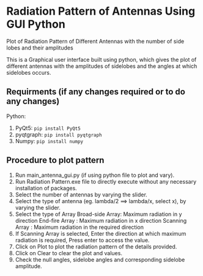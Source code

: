 # Radiation Pattern of Antennas Using GUI Python
Plot of Radiation Pattern of Different Antennas with the number of side lobes and their amplitudes

This is a Graphical user interface built using python, which gives the plot of different antennas with the amplitudes of sidelobes and the angles at which sidelobes occurs.

## Requirments (if any changes required or to do any changes)
Python:
1.  PyQt5: `pip install PyQt5`
2.  pyqtgraph:  `pip install pyqtgraph`
3.  Numpy:  `pip install numpy`
    
## Procedure to plot pattern
1. Run main_antenna_gui.py (if using python file to plot and vary).
2. Run Radiation Pattern.exe file to directly execute without any necessary installation of packages.
3. Select the number of antennas by varying the slider.
4. Select the type of antenna (eg. lambda/2 ==> lambda/x, select x), by varying the slider.
5. Select the type of Array 
    Broad-side Array: Maximum radiation in y direction
    End-fire Array  : Maximum radiation in x direction
    Scanning Array  : Maximum radiation in the required direction
6. If Scanning Array is selected, Enter the direction at which maximum radiation is required, Press enter to access the value.
7. Click on Plot to plot the radiation pattern of the details provided.
8. Click on Clear to clear the plot and values.
9. Check the null angles, sidelobe angles and corresponding sidelobe amplitude.
